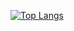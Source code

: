 [![Top Langs](https://github-readme-stats.vercel.app/api/top-langs/?username=ozwaldorf&layout=compact&bg_color=1e1e2e&hide_border=true&border_radius=10&text_color=bac2de&title_color=cdd6f4)](https://github.com/anuraghazra/github-readme-stats)

